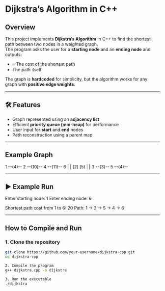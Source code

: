 # Dijkstra’s Algorithm in C++

##  Overview
This project implements **Dijkstra’s Algorithm** in C++ to find the shortest path between two nodes in a weighted graph.  
The program asks the user for a **starting node** and an **ending node** and outputs:
- ✅The cost of the shortest path  
-  The path itself  

The graph is **hardcoded** for simplicity, but the algorithm works for any graph with **positive edge weights**.

---

## 🛠 Features
- Graph represented using an **adjacency list**  
- Efficient **priority queue (min-heap)** for performance  
- User input for **start** and **end** nodes  
- Path reconstruction using a parent map  

---

##  Example Graph
1 --(4)-- 2 --(10)-- 4 --(11)-- 6
| |
(2) (5)
| |
3 --(3)-- 5 --(4)--


---

## ▶ Example Run


Enter starting node: 1
Enter ending node: 6

Shortest path cost from 1 to 6: 20
Path: 1 -> 3 -> 5 -> 4 -> 6


---

##  How to Compile and Run

### 1. Clone the repository
```bash
git clone https://github.com/your-username/dijkstra-cpp.git
cd dijkstra-cpp

2. Compile the program
g++ dijkstra.cpp -o dijkstra

3. Run the executable
./dijkstra

